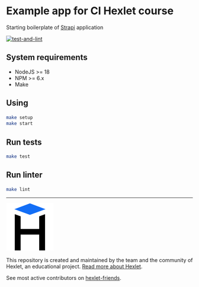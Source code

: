 # Example app for CI Hexlet course

Starting boilerplate of [Strapi](https://strapi.io/) application

[![test-and-lint](https://github.com/paalso/hexlet-ci-app/actions/workflows/test-and-lint.yml/badge.svg)](https://github.com/paalso/hexlet-ci-app/actions/workflows/test-and-lint.yml)

## System requirements

* NodeJS >= 18
* NPM >= 6.x
* Make

## Using

```sh
make setup
make start
```

## Run tests

```sh
make test
```

## Run linter

```sh
make lint
```

---

[![Hexlet Ltd. logo](https://raw.githubusercontent.com/Hexlet/assets/master/images/hexlet_logo128.png)](https://hexlet.io/?utm_source=github&utm_medium=link&utm_campaign=hexlet-ci-app)

This repository is created and maintained by the team and the community of Hexlet, an educational project. [Read more about Hexlet](https://hexlet.io/?utm_source=github&utm_medium=link&utm_campaign=hexlet-ci-app).

See most active contributors on [hexlet-friends](https://friends.hexlet.io/).
